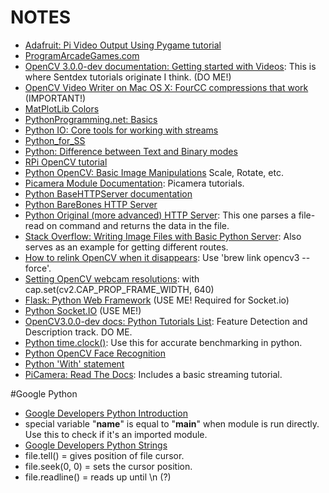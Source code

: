 # NOTES
- [Adafruit: Pi Video Output Using Pygame tutorial](https://learn.adafruit.com/pi-video-output-using-pygame/pointing-pygame-to-the-framebuffer)
- [ProgramArcadeGames.com](http://programarcadegames.com/index.php?lang=en&chapter=python_as_calculator)
- [OpenCV 3.0.0-dev documentation: Getting started with Videos](http://docs.opencv.org/3.0-beta/doc/py_tutorials/py_gui/py_video_display/py_video_display.html): This is where Sentdex tutorials originate I think. (DO ME!)
- [OpenCV Video Writer on Mac OS X: FourCC compressions that work ](https://gist.github.com/takuma7/44f9ecb028ff00e2132e) (IMPORTANT!)
- [MatPlotLib Colors](http://matplotlib.org/examples/color/named_colors.html)
- [PythonProgramming.net: Basics](https://pythonprogramming.net/python-3-loop-tutorial/?completed=/python-3-variables-tutorial/)
- [Python IO: Core tools for working with streams](https://docs.python.org/2/library/io.html)
- [Python_for_SS](http://www-rohan.sdsu.edu/~gawron/python_for_ss/course_core/book_draft/anatomy/files.html)
- [Python: Difference between Text and Binary modes](http://stackoverflow.com/questions/9644110/difference-between-parsing-a-text-file-in-r-and-rb-mode/9644141#9644141)
- [RPi OpenCV tutorial](http://rpihome.blogspot.com/2015/03/face-detection-with-raspberry-pi.html)
- [Python OpenCV: Basic Image Manipulations](http://www.pyimagesearch.com/2014/01/20/basic-image-manipulations-in-python-and-opencv-resizing-scaling-rotating-and-cropping/) Scale, Rotate, etc.
- [Picamera Module Documentation](http://picamera.readthedocs.io/en/release-1.12/recipes1.html): Picamera tutorials.
- [Python BaseHTTPServer documentation](https://wiki.python.org/moin/BaseHttpServer)
- [Python BareBones HTTP Server](https://daanlenaerts.com/blog/2015/06/03/create-a-simple-http-server-with-python-3/)
- [Python Original (more advanced) HTTP Server](https://www.junian.net/2014/07/simple-http-server-and-client-in-python.html): This one parses a file-read on command and returns the data in the file. 
- [Stack Overflow: Writing Image Files with Basic Python Server](http://stackoverflow.com/questions/28567733/how-to-encode-image-to-send-over-python-http-server): Also serves as an example for getting different routes.
- [How to relink OpenCV when it disappears](http://stackoverflow.com/questions/21140953/opencv-installed-but-not-linked-error-message-on-os-x-mavericks): Use 'brew link opencv3 --force'.
- [Setting OpenCV webcam resolutions](http://answers.opencv.org/question/34461/how-to-set-camera-resolution-webcam-with-opencv/): with cap.set(cv2.CAP_PROP_FRAME_WIDTH, 640)
- [Flask: Python Web Framework](https://www.fullstackpython.com/flask.html) (USE ME! Required for Socket.io)
- [Python Socket.IO](https://python-socketio.readthedocs.io/en/latest/) (USE ME!)
- [OpenCV3.0.0-dev docs: Python Tutorials List](http://docs.opencv.org/3.0-beta/doc/py_tutorials/py_feature2d/py_table_of_contents_feature2d/py_table_of_contents_feature2d.html): Feature Detection and Description track.  DO ME.
- [Python time.clock()](http://stackoverflow.com/questions/18169099/python-get-milliseconds-since-epoch-millisecond-accuracy-not-seconds1000): Use this for accurate benchmarking in python.
- [Python OpenCV Face Recognition](http://hanzratech.in/2015/02/03/face-recognition-using-opencv.html)
- [Python 'With' statement](http://effbot.org/zone/python-with-statement.htm)
- [PiCamera: Read The Docs](https://picamera.readthedocs.io/en/release-1.12/recipes1.html): Includes a basic streaming tutorial.


#Google Python
- [Google Developers Python Introduction](https://developers.google.com/edu/python/introduction)
- special variable "__name__" is equal to "__main__" when module is run directly.  Use this to check if it's an imported module.
- [Google Developers Python Strings](https://developers.google.com/edu/python/strings)
- file.tell() = gives position of file cursor.
- file.seek(0, 0) = sets the cursor position.
- file.readline() = reads up until \n (?)
